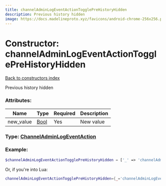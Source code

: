 ```yaml
---
title: channelAdminLogEventActionTogglePreHistoryHidden
description: Previous history hidden
image: https://docs.madelineproto.xyz/favicons/android-chrome-256x256.png
---
```

# Constructor: channelAdminLogEventActionTogglePreHistoryHidden  
[Back to constructors index](index.md)



Previous history hidden

### Attributes:

| Name     |    Type       | Required | Description |
|----------|---------------|----------|-------------|
|new\_value|[Bool](../types/Bool.md) | Yes|New value|



### Type: [ChannelAdminLogEventAction](../types/ChannelAdminLogEventAction.md)


### Example:

```php
$channelAdminLogEventActionTogglePreHistoryHidden = ['_' => 'channelAdminLogEventActionTogglePreHistoryHidden', 'new_value' => Bool];
```  


Or, if you're into Lua:

```lua
channelAdminLogEventActionTogglePreHistoryHidden={_='channelAdminLogEventActionTogglePreHistoryHidden', new_value=Bool}

```


